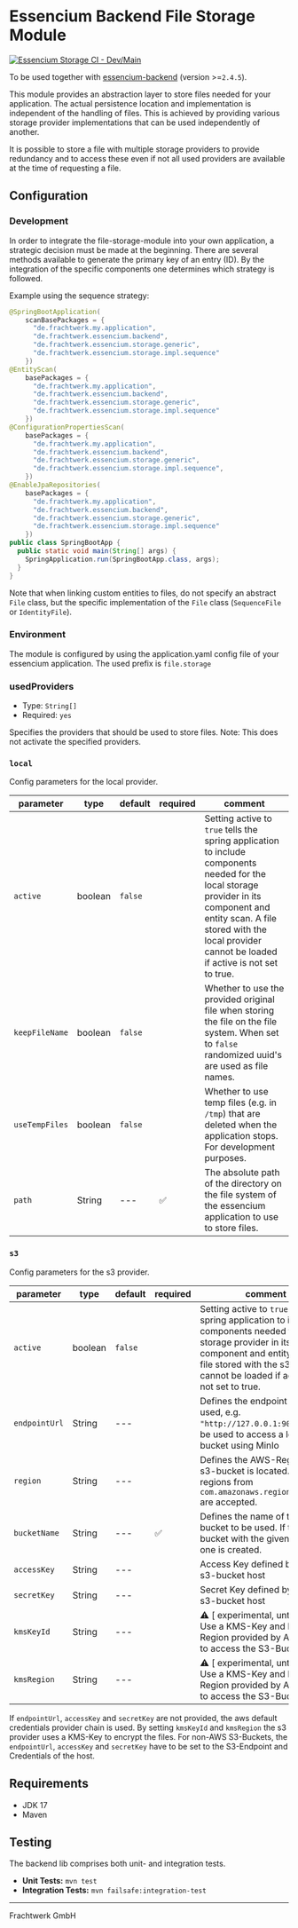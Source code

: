 # Essencium Backend File Storage Module

[![Essencium Storage CI - Dev/Main](https://github.com/Frachtwerk/essencium-backend-file-storage/actions/workflows/dev.yml/badge.svg)](https://github.com/Frachtwerk/essencium-backend-file-storage/actions/workflows/dev.yml)

To be used together with [essencium-backend](https://github.com/Frachtwerk/essencium-backend) (version >=`2.4.5`).

This module provides an abstraction layer to store files needed for your application. The actual persistence location and implementation is independent of the handling of files. This is achieved by providing various storage provider implementations that can be used independently of another.

It is possible to store a file with multiple storage providers to provide redundancy and to access these even if not all
used providers are available at the time of requesting a file.

## Configuration

### Development

In order to integrate the file-storage-module into your own application, a strategic decision must be made at the beginning. There are several methods available to generate the primary key of an entry (ID). By the integration of the specific components one determines which strategy is followed.

Example using the sequence strategy:
```java
@SpringBootApplication(
    scanBasePackages = {
      "de.frachtwerk.my.application",
      "de.frachtwerk.essencium.backend",
      "de.frachtwerk.essencium.storage.generic",
      "de.frachtwerk.essencium.storage.impl.sequence"
    })
@EntityScan(
    basePackages = {
      "de.frachtwerk.my.application",
      "de.frachtwerk.essencium.backend",
      "de.frachtwerk.essencium.storage.generic",
      "de.frachtwerk.essencium.storage.impl.sequence"
    })
@ConfigurationPropertiesScan(
    basePackages = {
      "de.frachtwerk.my.application",
      "de.frachtwerk.essencium.backend",
      "de.frachtwerk.essencium.storage.generic",
      "de.frachtwerk.essencium.storage.impl.sequence",
    })
@EnableJpaRepositories(
    basePackages = {
      "de.frachtwerk.my.application",
      "de.frachtwerk.essencium.backend",
      "de.frachtwerk.essencium.storage.generic",
      "de.frachtwerk.essencium.storage.impl.sequence"
    })
public class SpringBootApp {
  public static void main(String[] args) {
    SpringApplication.run(SpringBootApp.class, args);
  }
}
```

Note that when linking custom entities to files, do not specify an abstract `File` class, but the specific implementation of the `File` class (`SequenceFile` or `IdentityFile`).

### Environment

The module is configured by using the application.yaml config file of your essencium application. The used prefix is `file.storage`

### usedProviders

- Type: `String[]`
- Required: `yes`

Specifies the providers that should be used to store files. Note: This does not activate the specified providers.

### `local`

Config parameters for the local provider.

| parameter      | type    | default | required           | comment                                                                                                                                                                                                                                  |
|----------------|---------|---------|--------------------|------------------------------------------------------------------------------------------------------------------------------------------------------------------------------------------------------------------------------------------|
| `active`       | boolean | `false` |                    | Setting active to `true` tells the spring application to include components needed for the local storage provider in its component and entity scan. A file stored with the local provider cannot be loaded if active is not set to true. |
| `keepFileName` | boolean | `false` |                    | Whether to use the provided original file when storing the file on the file system. When set to `false` randomized uuid's are used as file names.                                                                                        |
| `useTempFiles` | boolean | `false` |                    | Whether to use temp files (e.g. in `/tmp`) that are deleted when the application stops. For development purposes.                                                                                                                        |
| `path`         | String  | ---     | :white_check_mark: | The absolute path of the directory on the file system of the essencium application to use to store files.                                                                                                                                  |

### `s3`

Config parameters for the s3 provider.

| parameter     | type    | default | required           | comment                                                                                                                                                                                                                            |
|---------------|---------|---------|--------------------|------------------------------------------------------------------------------------------------------------------------------------------------------------------------------------------------------------------------------------|
| `active`      | boolean | `false` |                    | Setting active to `true` tells the spring application to include components needed for the s3 storage provider in its component and entity scan. A file stored with the s3 provider cannot be loaded if active is not set to true. |
| `endpointUrl` | String  | ---     |                    | Defines the endpoint URI to be used, e.g. `"http://127.0.0.1:9000"` can be used to access a local S3-bucket using MinIo                                                                                                            |
| `region`      | String  | ---     |                    | Defines the AWS-Region the s3-bucket is located. All regions from `com.amazonaws.regions.Regions` are accepted.                                                                                                                    |
| `bucketName`  | String  | ---     | :white_check_mark: | Defines the name of the s3-bucket to be used. If there is no bucket with the given name, one is created.                                                                                                                           |
| `accessKey`   | String  | ---     |                    | Access Key defined by your s3-bucket host                                                                                                                                                                                          |
| `secretKey`   | String  | ---     |                    | Secret Key defined by your s3-bucket host                                                                                                                                                                                          |
| `kmsKeyId`    | String  | ---     |                    | :warning: [ experimental, untested ] Use a KMS-Key and KMS-Region provided by AWS IAM to access the S3-Bucket.                                                                                                                     |
| `kmsRegion`   | String  | ---     |                    | :warning: [ experimental, untested ] Use a KMS-Key and KMS-Region provided by AWS IAM to access the S3-Bucket.                                                                                                                     |

If  `endpointUrl`, `accessKey` and `secretKey` are not provided, the aws default credentials provider chain is used. By
setting `kmsKeyId` and `kmsRegion` the s3 provider uses a KMS-Key to encrypt the files.
For non-AWS S3-Buckets, the `endpointUrl`, `accessKey` and `secretKey` have to be set to the S3-Endpoint and Credentials
of the host.

## Requirements

- JDK 17
- Maven

## Testing

The backend lib comprises both unit- and integration tests.

- **Unit Tests:** `mvn test`
- **Integration Tests:** `mvn failsafe:integration-test`

---

Frachtwerk GmbH
